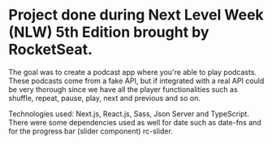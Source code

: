 # Project done during Next Level Week (NLW) 5th Edition brought by RocketSeat.

The goal was to create a podcast app where you're able to play podcasts.
These podcasts come from a fake API, but if integrated with a real API could be very thorough since we have all the player functionalities such as shuffle, repeat, pause, play, next and previous and so on.

Technologies used: Next.js, React.js, Sass, Json Server and TypeScript.
There were some dependencies used as well for date such as date-fns and for the progress bar (slider component) rc-slider.
